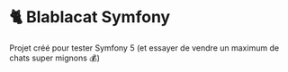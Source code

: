 # 🐈 Blablacat Symfony

Projet créé pour tester Symfony 5 (et essayer de vendre un maximum de chats super mignons 💰) 
